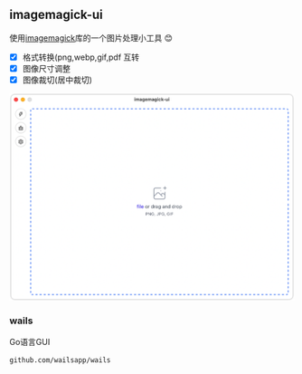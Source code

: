 ## imagemagick-ui

使用[imagemagick](https://imagemagick.org)库的一个图片处理小工具 :blush:
- [x] 格式转换(png,webp,gif,pdf 互转
- [x] 图像尺寸调整
- [x] 图像裁切(居中裁切)

![magick-1](./doc/imagemagick-ui.png "eg1")

### wails

Go语言GUI
```
github.com/wailsapp/wails
```